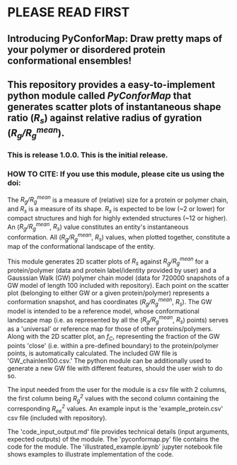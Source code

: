 # PLEASE READ FIRST

## Introducing PyConforMap: Draw pretty maps of your polymer or disordered protein conformational ensembles!

## This repository provides a easy-to-implement python module called _PyConforMap_ that generates scatter plots of instantaneous shape ratio (_R<sub>s</sub>_) against relative radius of gyration (_R<sub>g</sub>/R<sub>g</sub><sup>mean</sup>_).

### This is release 1.0.0. This is the initial release. 

### HOW TO CITE: If you use this module, please cite us using the doi: 

The _R<sub>g</sub>/R<sub>g</sub><sup>mean</sup>_ is a measure of (relative) size for a protein or polymer chain, and _R<sub>s</sub>_ is a measure of its shape. _R<sub>s</sub>_ is expected to be low (~2 or lower) for compact structures and high for highly extended structures (~12 or higher). An (_R<sub>g</sub>/R<sub>g</sub><sup>mean</sup>_, _R<sub>s</sub>_) value constitutes an entity's instantaneous conformation. All (_R<sub>g</sub>/R<sub>g</sub><sup>mean</sup>_, _R<sub>s</sub>_) values, when plotted together, constitute a map of the conformational landscape of the entity. 

This module generates 2D scatter plots of _R<sub>s</sub>_ against _R<sub>g</sub>/R<sub>g</sub><sup>mean</sup>_ for a protein/polymer (data and protein label/identity provided by user) and a Gausssian Walk (GW) polymer chain model (data for 720000 snapshots of a GW model of length 100 included with repository). Each point on the scatter plot (belonging to either GW or a given protein/polymer) represents a conformation snapshot, and has coordinates (_R<sub>g</sub>/R<sub>g</sub><sup>mean</sup>_, _R<sub>s</sub>_). The GW model is intended to be a reference model, whose conformational landscape map (i.e. as represented by all the (_R<sub>g</sub>/R<sub>g</sub><sup>mean</sup>_, _R<sub>s</sub>_) points) serves as a 'universal' or reference map for those of other proteins/polymers. Along with the 2D scatter plot, an _f<sub>C</sub>_, representing the fraction of the GW points 'close' (i.e. within a pre-defined boundary) to the protein/polymer points, is automatically calculated. The included GW file is 'GW_chainlen100.csv.' The python module can be additionally used to generate a new GW file with different features, should the user wish to do so.

The input needed from the user for the module is a csv file with 2 columns, the first column being _R<sub>g</sub><sup>2</sup>_ values with the second column containing the corresponding _R<sub>ee</sub><sup>2</sup>_ values. An example input is the 'example_protein.csv' csv file (included with repository).  

The 'code_input_output.md' file provides technical details (input arguments, expected outputs) of the module. The 'pyconformap.py' file contains the code for the module.  The 'illustrated_example.ipynb' jupyter notebook file shows examples to illustrate implementation of the code. 

